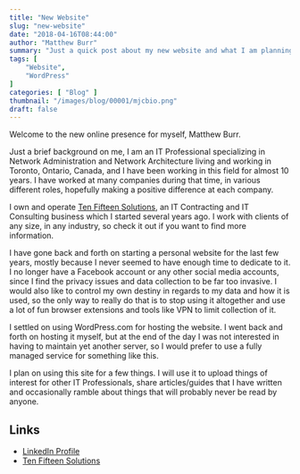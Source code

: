 ```yaml
---
title: "New Website"
slug: "new-website"
date: "2018-04-16T08:44:00"
author: "Matthew Burr"
summary: "Just a quick post about my new website and what I am planning to use it for. It was a long time coming, so hopefully I can commit to actually posting here often."
tags: [
    "Website",
    "WordPress"
]
categories: [ "Blog" ]
thumbnail: "/images/blog/00001/mjcbio.png"
draft: false
---
```


Welcome to the new online presence for myself, Matthew Burr.

Just a brief background on me, I am an IT Professional specializing in Network Administration and Network Architecture living and working in Toronto, Ontario, Canada, and I have been working in this field for almost 10 years. I have worked at many companies during that time, in various different roles, hopefully making a positive difference at each company.

I own and operate [Ten Fifteen Solutions](https://tenfifteen.ca/), an IT Contracting and IT Consulting business which I started several years ago. I work with clients of any size, in any industry, so check it out if you want to find more information.

I have gone back and forth on starting a personal website for the last few years, mostly because I never seemed to have enough time to dedicate to it. I no longer have a Facebook account or any other social media accounts, since I find the privacy issues and data collection to be far too invasive. I would also like to control my own destiny in regards to my data and how it is used, so the only way to really do that is to stop using it altogether and use a lot of fun browser extensions and tools like VPN to limit collection of it.

I settled on using WordPress.com for hosting the website. I went back and forth on hosting it myself, but at the end of the day I was not interested in having to maintain yet another server, so I would prefer to use a fully managed service for something like this.

I plan on using this site for a few things. I will use it to upload things of interest for other IT Professionals, share articles/guides that I have written and occasionally ramble about things that will probably never be read by anyone.

## Links ##

* [LinkedIn Profile](https://www.linkedin.com/in/matthewburr/)
* [Ten Fifteen Solutions](https://tenfifteen.ca/)
